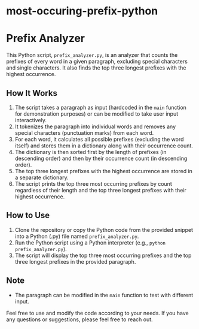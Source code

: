 # most-occuring-prefix-python
# Prefix Analyzer

This Python script, `prefix_analyzer.py`, is an analyzer that counts the prefixes of every word in a given paragraph, excluding special characters and single characters. It also finds the top three longest prefixes with the highest occurrence.

## How It Works

1. The script takes a paragraph as input (hardcoded in the `main` function for demonstration purposes) or can be modified to take user input interactively.
2. It tokenizes the paragraph into individual words and removes any special characters (punctuation marks) from each word.
3. For each word, it calculates all possible prefixes (excluding the word itself) and stores them in a dictionary along with their occurrence count.
4. The dictionary is then sorted first by the length of prefixes (in descending order) and then by their occurrence count (in descending order).
5. The top three longest prefixes with the highest occurrence are stored in a separate dictionary.
6. The script prints the top three most occurring prefixes by count regardless of their length and the top three longest prefixes with their highest occurrence.

## How to Use

1. Clone the repository or copy the Python code from the provided snippet into a Python (.py) file named `prefix_analyzer.py`.
2. Run the Python script using a Python interpreter (e.g., `python prefix_analyzer.py`).
3. The script will display the top three most occurring prefixes and the top three longest prefixes in the provided paragraph.

## Note

- The paragraph can be modified in the `main` function to test with different input.

Feel free to use and modify the code according to your needs. If you have any questions or suggestions, please feel free to reach out.
